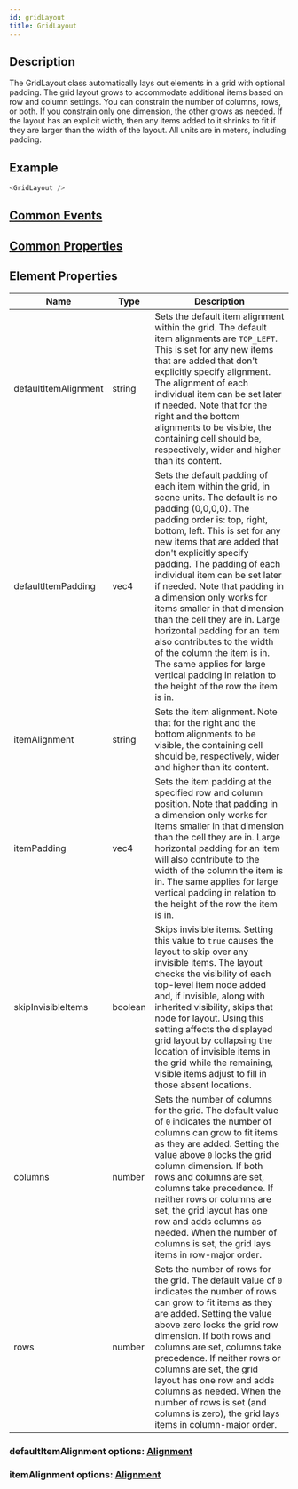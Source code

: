 ```yaml
---
id: gridLayout
title: GridLayout
---
```

## Description
The GridLayout class automatically lays out elements in a grid with optional padding. The grid layout grows to accommodate additional items based on row and column settings. You can constrain the number of columns, rows, or both. If you constrain only one dimension, the other grows as needed. If the layout has an explicit width, then any items added to it shrinks to fit if they are larger than the width of the layout. All units are in meters, including padding.

## Example

```javascript
<GridLayout />
```

## [Common Events](../types/Events.md)

## [Common Properties](../types/Properties.md)

## Element Properties

| Name                 | Type    | Description                                                                                                                                                                                                                                                                                                                                                                                                                                                                                                                                                                                                                                    |
| -------------------- | ------- | ---------------------------------------------------------------------------------------------------------------------------------------------------------------------------------------------------------------------------------------------------------------------------------------------------------------------------------------------------------------------------------------------------------------------------------------------------------------------------------------------------------------------------------------------------------------------------------------------------------------------------------------------- |
| defaultItemAlignment | string  | Sets the default item alignment within the grid. The default item alignments are `TOP_LEFT`. This is set for any new items that are added that don't explicitly specify alignment. The alignment of each individual item can be set later if needed. Note that for the right and the bottom alignments to be visible, the containing cell should be, respectively, wider and higher than its content.                                                                                                                                                                                                                                    |
| defaultItemPadding   | vec4    | Sets the default padding of each item within the grid, in scene units. The default is no padding (0,0,0,0). The padding order is: top, right, bottom, left. This is set for any new items that are added that don't explicitly specify padding. The padding of each individual item can be set later if needed. Note that padding in a dimension only works for items smaller in that dimension than the cell they are in. Large horizontal padding for an item also contributes to the width of the column the item is in. The same applies for large vertical padding in relation to the height of the row the item is in. |
| itemAlignment        | string  | Sets the item alignment. Note that for the right and the bottom alignments to be visible, the containing cell should be, respectively, wider and higher than its content.                                                                                                                                                                                                                                                                                                                                                                                                                                                                         |
| itemPadding          | vec4    | Sets the item padding at the specified row and column position. Note that padding in a dimension only works for items smaller in that dimension than the cell they are in. Large horizontal padding for an item will also contribute to the width of the column the item is in. The same applies for large vertical padding in relation to the height of the row the item is in.                                                                                                                                                                                                                                                                   |
| skipInvisibleItems   | boolean | Skips invisible items. Setting this value to `true` causes the layout to skip over any invisible items. The layout checks the visibility of each top-level item node added and, if invisible, along with inherited visibility, skips that node for layout. Using this setting affects the displayed grid layout by collapsing the location of invisible items in the grid while the remaining, visible items adjust to fill in those absent locations.                                                                                                                                                                                |
| columns              | number  | Sets the number of columns for the grid. The default value of `0` indicates the number of columns can grow to fit items as they are added. Setting the value above `0` locks the grid column dimension. If both rows and columns are set, columns take precedence. If neither rows or columns are set, the grid layout has one row and adds columns as needed. When the number of columns is set, the grid lays items in row-major order.                                                                                                                                                                                          |
| rows                 | number  | Sets the number of rows for the grid. The default value of `0` indicates the number of rows can grow to fit items as they are added. Setting the value above zero locks the grid row dimension. If both rows and columns are set, columns  take precedence. If neither rows or columns are set, the grid layout has one row and adds columns as needed. When the number of rows is set (and columns is zero), the grid lays items in column-major order.                                                                                                                                                                                |

### defaultItemAlignment options: [Alignment](../types/Alignment.md)

### itemAlignment options: [Alignment](../types/Alignment.md)
